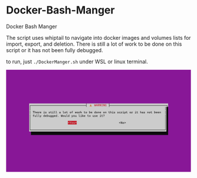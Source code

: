 # Docker-Bash-Manger
Docker Bash Manger

The script uses whiptail to navigate into docker images and volumes lists for import, export, and deletion. There is still a lot of work to be done on this script or it has not been fully debugged.

to run, just ``./DockerManger.sh`` under WSL or linux terminal. 

![](https://github.com/mohammedalsayegh/Docker-Bash-Manger/blob/main/DockerMangerMenu.gif)
